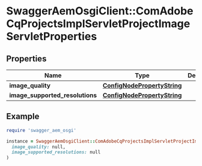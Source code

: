 # SwaggerAemOsgiClient::ComAdobeCqProjectsImplServletProjectImageServletProperties

## Properties

| Name | Type | Description | Notes |
| ---- | ---- | ----------- | ----- |
| **image_quality** | [**ConfigNodePropertyString**](ConfigNodePropertyString.md) |  | [optional] |
| **image_supported_resolutions** | [**ConfigNodePropertyString**](ConfigNodePropertyString.md) |  | [optional] |

## Example

```ruby
require 'swagger_aem_osgi'

instance = SwaggerAemOsgiClient::ComAdobeCqProjectsImplServletProjectImageServletProperties.new(
  image_quality: null,
  image_supported_resolutions: null
)
```

